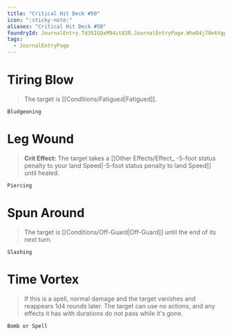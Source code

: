 ```yaml
---
title: "Critical Hit Deck #50"
icon: ":sticky-note:"
aliases: "Critical Hit Deck #50"
foundryId: JournalEntry.Td3SIGQxM94it83R.JournalEntryPage.WheD4j70ekVgpFb7
tags:
  - JournalEntryPage
---
```

# Tiring Blow

> The target is [[Conditions/Fatigued|Fatigued]].

`Bludgeoning`

# Leg Wound

> **Crit Effect:** The target takes a [[Other Effects/Effect_ -5-foot status penalty to your land Speed|-5-foot status penalty to land Speed]] until healed.

`Piercing`

# Spun Around

> The target is [[Conditions/Off-Guard|Off-Guard]] until the end of its next turn.

`Slashing`

# Time Vortex

> If this is a spell, normal damage and the target vanishes and reappears 1d4 rounds later. The target can use no actions, and any effects it has with durations do not pass while it's gone.

`Bomb or Spell`